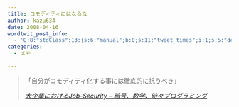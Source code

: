 ```yaml
---
title: コモディティにはなるな
author: kazu634
date: 2008-04-16
wordtwit_post_info:
  - 'O:8:"stdClass":13:{s:6:"manual";b:0;s:11:"tweet_times";i:1;s:5:"delay";i:0;s:7:"enabled";i:1;s:10:"separation";s:2:"60";s:7:"version";s:3:"3.7";s:14:"tweet_template";b:0;s:6:"status";i:2;s:6:"result";a:0:{}s:13:"tweet_counter";i:2;s:13:"tweet_log_ids";a:1:{i:0;i:3891;}s:9:"hash_tags";a:0:{}s:8:"accounts";a:1:{i:0;s:7:"kazu634";}}'
categories:
  - メモ

---
```

<div class="section">
<blockquote title="大企業におけるJob-Security - 暗号、数学、時々プログラミング" cite="http://d.hatena.ne.jp/hamatsu1974/20080408/1207600320">
<p>
      「自分がコモディティ化する事には徹底的に抗うべき」
</p>
    
<p>
<cite><a href="http://d.hatena.ne.jp/hamatsu1974/20080408/1207600320" onclick="__gaTracker('send', 'event', 'outbound-article', 'http://d.hatena.ne.jp/hamatsu1974/20080408/1207600320', '大企業におけるJob-Security &#8211; 暗号、数学、時々プログラミング');" target="_blank">大企業におけるJob-Security &#8211; 暗号、数学、時々プログラミング</a></cite>
</p>
</blockquote>
</div>
